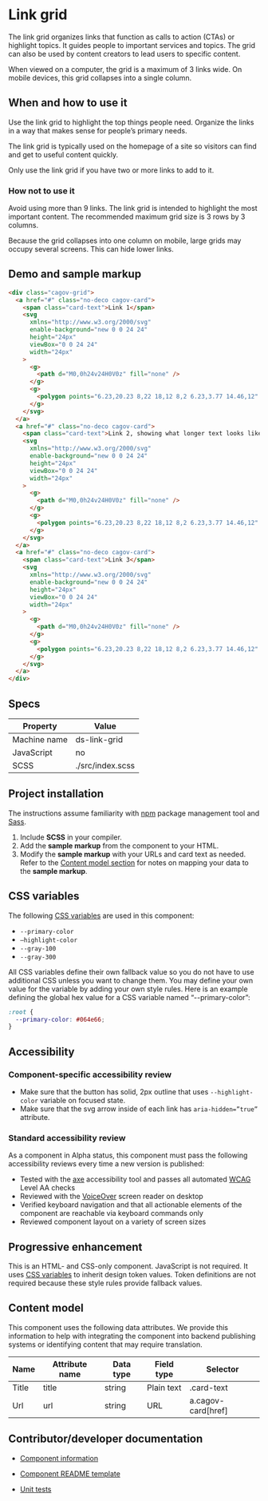 # Link grid

The link grid organizes links that function as calls to action (CTAs) or highlight topics. It guides people to important services and topics. The grid can also be used by content creators to lead users to specific content.

When viewed on a computer, the grid is a maximum of 3 links wide. On mobile devices, this grid collapses into a single column.

## When and how to use it

Use the link grid to highlight the top things people need. Organize the links in a way that makes sense for people’s primary needs.

The link grid is typically used on the homepage of a site so visitors can find and get to useful content quickly.

Only use the link grid if you have two or more links to add to it.

### How not to use it

Avoid using more than 9 links. The link grid is intended to highlight the most important content. The recommended maximum grid size is 3 rows by 3 columns.

Because the grid collapses into one column on mobile, large grids may occupy several screens. This can hide lower links.

## Demo and sample markup

<html-preview>

```html preview
<div class="cagov-grid">
  <a href="#" class="no-deco cagov-card">
    <span class="card-text">Link 1</span>
    <svg
      xmlns="http://www.w3.org/2000/svg"
      enable-background="new 0 0 24 24"
      height="24px"
      viewBox="0 0 24 24"
      width="24px"
    >
      <g>
        <path d="M0,0h24v24H0V0z" fill="none" />
      </g>
      <g>
        <polygon points="6.23,20.23 8,22 18,12 8,2 6.23,3.77 14.46,12" />
      </g>
    </svg>
  </a>
  <a href="#" class="no-deco cagov-card">
    <span class="card-text">Link 2, showing what longer text looks like</span>
    <svg
      xmlns="http://www.w3.org/2000/svg"
      enable-background="new 0 0 24 24"
      height="24px"
      viewBox="0 0 24 24"
      width="24px"
    >
      <g>
        <path d="M0,0h24v24H0V0z" fill="none" />
      </g>
      <g>
        <polygon points="6.23,20.23 8,22 18,12 8,2 6.23,3.77 14.46,12" />
      </g>
    </svg>
  </a>
  <a href="#" class="no-deco cagov-card">
    <span class="card-text">Link 3</span>
    <svg
      xmlns="http://www.w3.org/2000/svg"
      enable-background="new 0 0 24 24"
      height="24px"
      viewBox="0 0 24 24"
      width="24px"
    >
      <g>
        <path d="M0,0h24v24H0V0z" fill="none" />
      </g>
      <g>
        <polygon points="6.23,20.23 8,22 18,12 8,2 6.23,3.77 14.46,12" />
      </g>
    </svg>
  </a>
</div>
```

</html-preview>

## Specs

| Property     | Value            |
| ------------ | ---------------- |
| Machine name | ds-link-grid     |
| JavaScript   | no               |
| SCSS         | ./src/index.scss |

## Project installation

The instructions assume familiarity with [npm](https://npmjs.com) package management tool and [Sass](https://sass-lang.com/).

1. Include **SCSS** in your compiler.
2. Add the **sample markup** from the component to your HTML.
3. Modify the **sample markup** with your URLs and card text as needed. Refer to the [Content model section](#content-model) for notes on mapping your data to the **sample markup**.

## CSS variables

The following [CSS variables](https://developer.mozilla.org/en-US/docs/Web/CSS/Using_CSS_custom_properties) are used in this component:

- `--primary-color`
- `—highlight-color`
- `--gray-100`
- `--gray-300`

All CSS variables define their own fallback value so you do not have to use additional CSS unless you want to change them. You may define your own value for the variable by adding your own style rules. Here is an example defining the global hex value for a CSS variable named “--primary-color”:

```css
:root {
  --primary-color: #064e66;
}
```

## Accessibility

### Component-specific accessibility review

- Make sure that the button has solid, 2px outline that uses `--highlight-color` variable on focused state.
- Make sure that the svg arrow inside of each link has `aria-hidden=”true”` attribute.

### Standard accessibility review

As a component in Alpha status, this component must pass the following accessibility reviews every time a new version is published:

- Tested with the [axe](https://www.deque.com/axe/) accessibility tool and passes all automated [WCAG](https://www.w3.org/TR/WCAG21/) Level AA checks
- Reviewed with the [VoiceOver](https://www.apple.com/voiceover/info/guide/_1121.html) screen reader on desktop
- Verified keyboard navigation and that all actionable elements of the component are reachable via keyboard commands only
- Reviewed component layout on a variety of screen sizes

## Progressive enhancement

This is an HTML- and CSS-only component. JavaScript is not required. It uses [CSS variables](<https://developer.mozilla.org/en-US/docs/Web/CSS/var()#syntax>) to inherit design token values. Token definitions are not required because these style rules provide fallback values.

<a name="content-model"></a>

## Content model

This component uses the following data attributes. We provide this information to help with integrating the component into backend publishing systems or identifying content that may require translation.

| Name  | Attribute name | Data type | Field type | Selector           |
| ----- | -------------- | --------- | ---------- | ------------------ |
| Title | title          | string    | Plain text | .card-text         |
| Url   | url            | string    | URL        | a.cagov-card[href] |

## Contributor/developer documentation

- [Component information](https://github.com/cagov/design-system/blob/main/components/README.md)

- [Component README template](https://www.notion.so/odi-engineering/Component-documentation-template-2da3975cc0954174ace43004d151451c)

- [Unit tests](https://github.com/cagov/design-system/blob/main/components/UNIT-TESTS.md)
